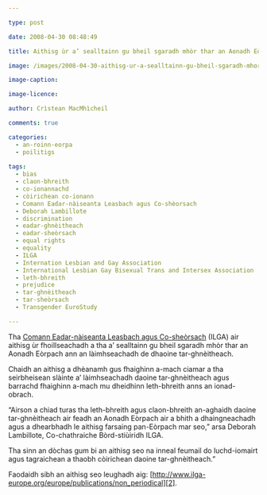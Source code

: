 ```yaml
---

type: post

date: 2008-04-30 08:48:49

title: Aithisg ùr a’ sealltainn gu bheil sgaradh mhòr thar an Aonadh Eòrpach ann an làimhseachadh de dhaoine tar-ghnèitheach

image: /images/2008-04-30-aithisg-ur-a-sealltainn-gu-bheil-sgaradh-mhor-thar-an-aonadh-eorpach-ann-an-laimhseachadh-de-dhaoine-tar-ghneitheach.jpg

image-caption:

image-licence:

author: Crìstean MacMhìcheil

comments: true

categories:
  - an-roinn-eorpa
  - poilitigs
  
tags:
  - bias
  - claon-bhreith
  - co-ionannachd
  - còirichean co-ionann
  - Comann Eadar-nàiseanta Leasbach agus Co-shèorsach
  - Deborah Lambillote
  - discrimination
  - eadar-ghnèitheach
  - eadar-sheòrsach
  - equal rights
  - equality
  - ILGA
  - Internation Lesbian and Gay Association
  - International Lesbian Gay Bisexual Trans and Intersex Association
  - leth-bhreith
  - prejudice
  - tar-ghnèitheach
  - tar-sheòrsach
  - Transgender EuroStudy

---
```


Tha [Comann Eadar-nàiseanta Leasbach agus Co-sheòrsach][1] (ILGA) air aithisg ùr fhoillseachadh a tha a&#8217; sealltainn gu bheil sgaradh mhòr thar an Aonadh Eòrpach ann an làimhseachadh de dhaoine tar-ghnèitheach.

<!--more-->

Chaidh an aithisg a dhèanamh gus fhaighinn a-mach ciamar a tha seirbheisean slàinte a&#8217; làimhseachadh daoine tar-ghnèitheach agus barrachd fhaighinn a-mach mu dheidhinn leth-bhreith anns an ionad-obrach.

&#8220;Airson a chiad turas tha leth-bhreith agus claon-bhreith an-aghaidh daoine tar-ghnèitheach air feadh an Aonadh Eòrpach air a bhith a dhaingneachadh agus a dhearbhadh le aithisg farsaing pan-Eòrpach mar seo,&#8221; arsa Deborah Lambillote, Co-chathraiche Bòrd-stiùiridh ILGA.

Tha sinn an dòchas gum bi an aithisg seo na inneal feumail do luchd-iomairt agus tagraichean a thaobh còirichean daoine tar-ghnèitheach.&#8221;

Faodaidh sibh an aithisg seo leughadh aig: [http://www.ilga-europe.org/europe/publications/non_periodical][2].

 [1]: http://www.ilga.org/ "An làrach-lìn aig Comann Eadar-nàiseanta nan Leasbaich is Daoine Co-sheòrsach"
 [2]: http://www.ilga-europe.org/europe/publications/non_periodical "Transgender EuroStudy: Legal Survey and Focus on the Transgender Experience of Health Case"
